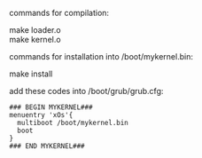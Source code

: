 commands for compilation:

  make loader.o   
  make kernel.o


commands for installation into /boot/mykernel.bin:

  make install



add these codes into /boot/grub/grub.cfg:

    ### BEGIN MYKERNEL###
    menuentry 'xOs'{
      multiboot /boot/mykernel.bin
      boot
    }
    ### END MYKERNEL###
